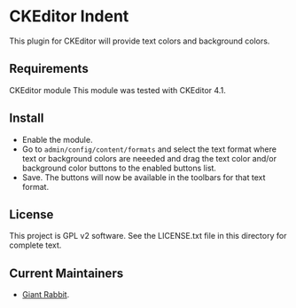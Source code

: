 CKEditor Indent
=================

This plugin for CKEditor will provide text colors and background colors.

Requirements
------------

CKEditor module
This module was tested with CKEditor 4.1.

Install
-------

- Enable the module.
- Go to `admin/config/content/formats` and select the text format where text or background colors are neeeded and drag the text color and/or background color buttons to the enabled buttons list.
- Save. The buttons will now be available in the toolbars for that text format.

License
-------

This project is GPL v2 software. See the LICENSE.txt file in this directory for
complete text.

Current Maintainers
-------------------

- [Giant Rabbit](https://github.com/giant-rabbit).
